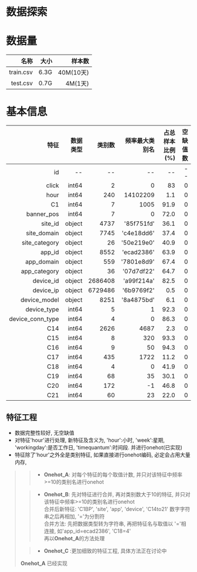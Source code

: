 # 数据探索

# 数据量

|名称|大小|样本数|
| -: | -: | -: |
|train.csv | 6.3G | 40M(10天) |
|test.csv | 0.7G | 4M(1天) |

# 基本信息

|特征|数据类型|类别数|频率最大类别名|占总样本比例(%)|空缺值数|
| -: | -: | -: | -: | -: | -: |
|id | -- | -- | -- | -- | -- |
|click | int64 | 2 | 0 | 83| 0 |
|hour | int64 | 240 | 14102209 | 1.1 | 0 |
|C1 | int64 | 7 | 1005 | 91.9 | 0 |
|banner_pos| int64 | 7 | 0 | 72.0 | 0 |
|site_id| object | 4737 | '85f751fd' | 36.1 | 0 |
|site_domain| object | 7745 | 'c4e18dd6' | 37.4 | 0 |
|site_category| object | 26 | '50e219e0' | 40.9 | 0 |
|app_id| object | 8552 | 'ecad2386' | 63.9 | 0 |
|app_domain| object | 559 | '7801e8d9' | 67.4 | 0 |
|app_category| object | 36 | '07d7df22' | 64.7 | 0 |
|device_id| object | 2686408 | 'a99f214a' | 82.5 | 0 |
|device_ip| object | 6729486 | '6b9769f2' | 0.5 | 0 |
|device_model| object | 8251 | '8a4875bd' | 6.1 | 0 |
|device_type| int64 | 5 | 1 | 92.3 | 0 |
|device_conn_type| int64 | 4 | 0 | 86.3 | 0 |
|C14| int64 | 2626 | 4687 | 2.3 | 0 |
|C15| int64 | 8 | 320 | 93.3 | 0 |
|C16| int64 | 9 | 50 | 94.3 | 0 |
|C17| int64 | 435 | 1722 | 11.2 | 0 |
|C18| int64 | 4 | 0 | 41.9 | 0 |
|C19| int64 | 68 | 35 | 30.1 | 0 |
|C20| int64 | 172 | -1 | 46.8 | 0 |
|C21| int64 | 60 | 23 | 22.0 | 0 |

## 特征工程

- 数据完整性较好, 无空缺值
- 对特征'hour'进行处理, 新特征及含义为, 'hour':小时, 'week':星期, 'workingday':是否工作日, 'timequantum':时间段. 并进行onehot(已实现)
- 特征除了'hour'之外全是类别特征, 如果直接进行onehot编码, 必定会占用大量内存, 
> > - **Onehot_A**: 对每个特征的每个取值计数, 并只对该特征中频率>=10的类别名进行onehot   
> 
> > - **Onehot_B**: 先对特征进行合并, 再对类别数大于10的特征, 并只对该特征中频率>=10的类别名进行onehot      
> > 合并后新特征: 'C1BP',  'site',  'app', 'device', 'C14to21'
数字字符串之后再相加, '='为分割符   
> > 合并方法:  先把数据类型转为字符串, 再把特征名与取值以 '='相连接, 如'app_id=ecad2386', 'C18=4'   
> > 再以**Onehot_A**的方法处理
> 
> > - **Onehot_C** :更加细致的特征工程, 具体方法正在讨论中  
> 
> **Onehot_A** 已经实现
